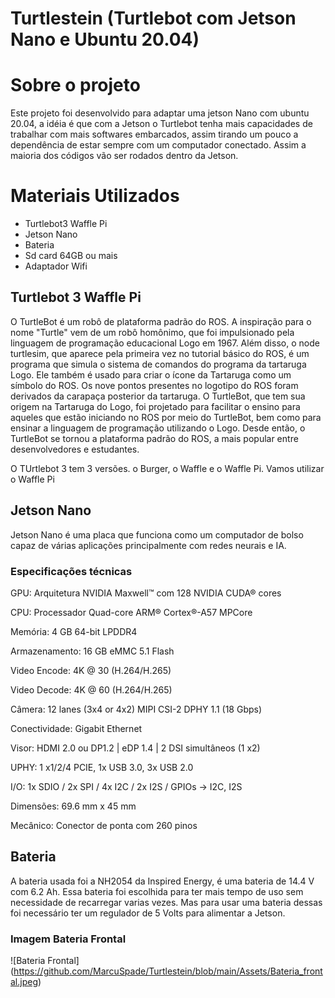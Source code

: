 # Turtlestein (Turtlebot com Jetson Nano e Ubuntu 20.04)

# Sobre o projeto

Este projeto foi desenvolvido para adaptar uma jetson Nano com ubuntu 20.04, a idéia é que com a Jetson o Turtlebot tenha mais capacidades de trabalhar com mais softwares embarcados, assim tirando um pouco a dependência de estar sempre com um computador conectado. Assim a maioria dos códigos vão ser rodados dentro da Jetson.

# Materiais Utilizados
- Turtlebot3 Waffle Pi
- Jetson Nano
- Bateria
- Sd card 64GB ou mais
- Adaptador Wifi

## Turtlebot 3 Waffle Pi

O TurtleBot é um robô de plataforma padrão do ROS. A inspiração para o nome "Turtle" vem de um robô homônimo, que foi impulsionado pela linguagem de programação educacional Logo em 1967. Além disso, o node turtlesim, que aparece pela primeira vez no tutorial básico do ROS, é um programa que simula o sistema de comandos do programa da tartaruga Logo. Ele também é usado para criar o ícone da Tartaruga como um símbolo do ROS. Os nove pontos presentes no logotipo do ROS foram derivados da carapaça posterior da tartaruga. O TurtleBot, que tem sua origem na Tartaruga do Logo, foi projetado para facilitar o ensino para aqueles que estão iniciando no ROS por meio do TurtleBot, bem como para ensinar a linguagem de programação utilizando o Logo. Desde então, o TurtleBot se tornou a plataforma padrão do ROS, a mais popular entre desenvolvedores e estudantes.

O TUrtlebot 3 tem 3 versões. o Burger, o Waffle e o Waffle Pi. Vamos utilizar o Waffle Pi

## Jetson Nano

Jetson Nano é uma placa que funciona como um computador de bolso capaz de várias aplicações principalmente com redes neurais e IA. 

### Especificações técnicas

GPU:  Arquitetura NVIDIA Maxwell™ com 128 NVIDIA CUDA® cores

CPU:  Processador Quad-core ARM® Cortex®-A57 MPCore

Memória:  4 GB 64-bit LPDDR4

Armazenamento:  16 GB eMMC 5.1 Flash

Video Encode:  4K @ 30 (H.264/H.265)

Video Decode:  4K @ 60 (H.264/H.265)

Câmera:  12 lanes (3x4 or 4x2) MIPI CSI-2 DPHY 1.1 (18 Gbps)

Conectividade:  Gigabit Ethernet

Visor: HDMI 2.0 ou DP1.2 | eDP 1.4 | 2 DSI simultâneos (1 x2)

UPHY: 1 x1/2/4 PCIE, 1x USB 3.0, 3x USB 2.0

I/O: 1x SDIO / 2x SPI / 4x I2C / 2x I2S / GPIOs -> I2C, I2S

Dimensões: 69.6 mm x 45 mm

Mecânico: Conector de ponta com 260 pinos

## Bateria

A bateria usada foi a NH2054 da Inspired Energy, é uma bateria de 14.4 V com 6.2 Ah. Essa bateria foi escolhida para ter mais tempo de uso sem necessidade de recarregar varias vezes. Mas para usar uma bateria dessas foi necessário ter um regulador de 5 Volts para alimentar a Jetson. 

### Imagem Bateria Frontal

![Bateria Frontal] (https://github.com/MarcuSpade/Turtlestein/blob/main/Assets/Bateria_frontal.jpeg)
